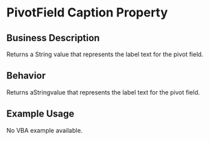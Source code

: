 # PivotField Caption Property

## Business Description
Returns a String value that represents the label text for the pivot field.

## Behavior
Returns aStringvalue that represents the label text for the pivot field.

## Example Usage
No VBA example available.